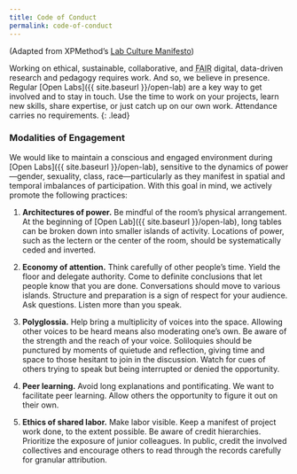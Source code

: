 ```yaml
---
title: Code of Conduct
permalink: code-of-conduct
---
```


(Adapted from XPMethod’s [Lab Culture
Manifesto](http://xpmethod.plaintext.in/lab-culture.html))

Working on ethical, sustainable, collaborative, and <abbr title="Findable,
Accessible, Interoperable, Reusable" class="initialism">FAIR</abbr> digital, data-driven
research and pedagogy requires work. And so, we believe in presence. Regular
[Open Labs]({{ site.baseurl }}/open-lab) are a key way to get involved and to stay in touch. Use the
time to work on your projects, learn new skills, share expertise, or just
catch up on our own work. Attendance carries no requirements.
{: .lead}

### Modalities of Engagement

We would like to maintain a conscious and engaged environment during [Open
Labs]({{ site.baseurl }}/open-lab), sensitive to the dynamics of power—gender, sexuality, class,
race—particularly as they manifest in spatial and temporal imbalances of
participation. With this goal in mind, we actively promote the following
practices:

1. **Architectures of power.** Be mindful of the room’s physical arrangement.
   At the beginning of [Open Lab]({{ site.baseurl }}/open-lab), long tables can be broken down into
   smaller islands of activity. Locations of power, such as the lectern or the
   center of the room, should be systematically ceded and inverted.

2. **Economy of attention.** Think carefully of other people’s time. Yield the
   floor and delegate authority. Come to definite conclusions that let people
   know that you are done. Conversations should move to various islands.
   Structure and preparation is a sign of respect for your audience. Ask
   questions. Listen more than you speak.

3. **Polyglossia.** Help bring a multiplicity of voices into the space.
   Allowing other voices to be heard means also moderating one’s own. Be aware
   of the strength and the reach of your voice. Soliloquies should be
   punctured by moments of quietude and reflection, giving time and space to
   those hesitant to join in the discussion. Watch for cues of others trying
   to speak but being interrupted or denied the opportunity.

4. **Peer learning.** Avoid long explanations and pontificating. We want to
   facilitate peer learning. Allow others the opportunity to figure it out on
   their own.

5. **Ethics of shared labor.** Make labor visible. Keep a manifest of project
   work done, to the extent possible.  Be aware of credit hierarchies.
   Prioritize the exposure of junior colleagues. In public, credit the
   involved collectives and encourage others to read through the records
   carefully for granular attribution.
